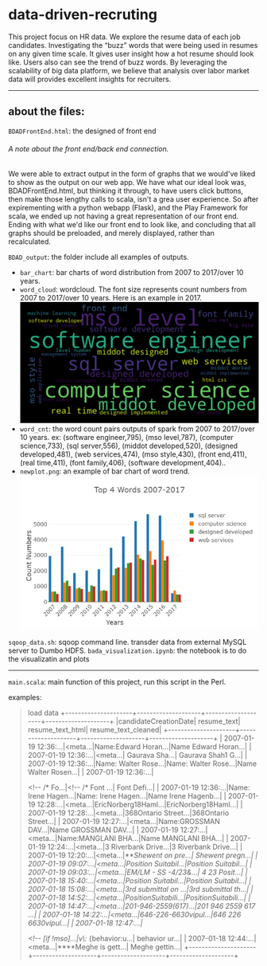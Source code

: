 # data-driven-recruting
This project focus on HR data. We explore the resume data of each job candidates. Investigating the “buzz” words that were being used in resumes on any given time scale. It gives user insight how a hot resume should look like. Users also can see the trend of buzz words. By leveraging the scalability of big data platform, we believe that analysis over labor market data will provides excellent insights for recruiters.

***

## about the files:
`BDADFrontEnd.html`: the designed of front end
###### A note about the front end/back end connection.
We were able to extract output in the form of graphs that we would've liked to show as the output on our web app. We have what our ideal look was, BDADFrontEnd.html, but thinking it through, to have users click buttons, then make those lengthy calls to scala, isn't a grea user experience. So after expirementing with a python webapp (Flask), and the Play Framework for scala, we ended up not having a great representation of our front end. Ending with what we'd like our front end to look like, and concluding that all graphs should be preloaded, and merely displayed, rather than recalculated.

`BDAD_output`: the folder include all examples of outputs.
- `bar_chart`: bar charts of word distribution from 2007 to 2017/over 10 years.
- `word_cloud`: wordcloud. The font size represents count numbers from 2007 to 2017/over 10 years. Here is an example in 2017.
![an example of bar chart of word trend](https://github.com/o9812/data-driven-recruting/blob/master/BDAD_output/word_cloud/wrd_cnt_sort_2017.png)
- `word_cnt`: the word count pairs outputs of spark from 2007 to 2017/over 10 years. ex: (software engineer,795), (mso level,787), (computer science,733), (sql server,556), (middot developed,520), (designed developed,481), (web services,474), (mso style,430), (front end,411), (real time,411), (font family,406), (software development,404)..
- `newplot.png`: an example of bar chart of word trend.  
![an example of bar chart of word trend](https://github.com/o9812/data-driven-recruting/blob/master/BDAD_output/newplot.png)

`sqoop_data.sh`: sqoop command line. transder data from external MySQL server to Dumbo HDFS.
`bada_visualization.ipynb`: the notebook is to do the visualizatin and plots
***
`main.scala`: main function of this project, run this script in the Perl.

examples:

> load data
+---------------------+--------------------+--------------------+--------------------+
|candidateCreationDate|         resume_text|    resume_text_html| resume_text_cleaned|
+---------------------+--------------------+--------------------+--------------------+
| 2007-01-19 12:36:...|<html><head><meta...|Name:Edward Horan...|Name Edward Horan...|
| 2007-01-19 12:36:...|<html><head><meta...|&nbsp;Gaurava Sha...|  Gaurava Shah1 G...|
| 2007-01-19 12:36:...|Name: Walter Rose...|Name: Walter Rose...|Name Walter Rosen...|
| 2007-01-19 12:36:...|<p>&lt;!--  /* Fo...|&lt;!--  /* Font ...|        Font Defi...|
| 2007-01-19 12:36:...|Name: Irene Hagen...|Name: Irene Hagen...|Name Irene Hagenb...|
| 2007-01-19 12:28:...|<html><head><meta...|EricNorberg18Haml...|EricNorberg18Haml...|
| 2007-01-19 12:28:...|<html><head><meta...|368Ontario Street...|368Ontario Street...|
| 2007-01-19 12:27:...|<html><head><meta...|Name:GROSSMAN DAV...|Name GROSSMAN DAV...|
| 2007-01-19 12:27:...|<html><head><meta...|Name:MANGLANI BHA...|Name MANGLANI BHA...|
| 2007-01-19 12:24:...|<html><head><meta...|3 Riverbank Drive...|3 Riverbank Drive...|
| 2007-01-19 12:20:...|<html><head><meta...|***Shewent on pre...|   Shewent  pregn...|
| 2007-01-19 09:07:...|<html><head><meta...|Position Suitabil...|Position Suitabil...|
| 2007-01-19 09:03:...|<html><head><meta...|EM/LM - SS -4/23&...|      4 23  Posit...|
| 2007-01-18 15:40:...|<html><head><meta...|Position Suitabil...|Position Suitabil...|
| 2007-01-18 15:08:...|<html><head><meta...|3rd submittal on ...|3rd submittal  th...|
| 2007-01-18 14:52:...|<html><head><meta...|PositionSuitabili...|PositionSuitabili...|
| 2007-01-18 14:47:...|<html><head><meta...|201-946-2559(617)...|201 946 2559 617 ...|
| 2007-01-18 14:22:...|<html><head><meta...|646-226-6630vipul...|646 226 6630vipul...|
| 2007-01-18 12:47:...|<p><!-- [if !mso]...|v\\:* {behavior:u...|      behavior ur...|
| 2007-01-18 12:44:...|<html><head><meta...|****Meghe is gett...|    Meghe  gettin...|
+---------------------+--------------------+--------------------+--------------------+



